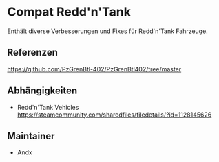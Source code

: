 # Compat Redd'n'Tank

Enthält diverse Verbesserungen und Fixes für Redd'n'Tank Fahrzeuge.

## Referenzen

<https://github.com/PzGrenBtl-402/PzGrenBtl402/tree/master>

## Abhängigkeiten

- Redd'n'Tank Vehicles <https://steamcommunity.com/sharedfiles/filedetails/?id=1128145626>

## Maintainer

- Andx
